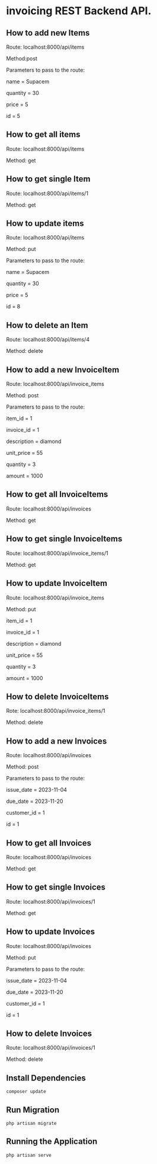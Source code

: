 # invoicing REST Backend API.

## How to add new Items
Route: localhost:8000/api/items

Method:post

Parameters to pass to the route:

name = Supacem

quantity = 30

price = 5

id = 5

## How to get all items

Route: localhost:8000/api/items

Method: get

## How to get single Item

Route: localhost:8000/api/items/1

Method: get

## How to update items

Route: localhost:8000/api/items

Method: put

Parameters to pass to the route:

name = Supacem

quantity = 30

price = 5

id = 8

## How to delete an Item

Route: localhost:8000/api/items/4

Method: delete

## How to add a new InvoiceItem
Route: localhost:8000/api/invoice_items

Method: post

Parameters to pass to the route:

item_id = 1

invoice_id = 1

description = diamond

unit_price = 55

quantity = 3

amount = 1000

## How to get all InvoiceItems

Route: localhost:8000/api/invoices

Method: get

## How to get single InvoiceItems

Route: localhost:8000/api/invoice_items/1

Method: get

## How to update InvoiceItem

Route: localhost:8000/api/invoice_items

Method: put

item_id = 1

invoice_id = 1

description = diamond

unit_price = 55

quantity = 3

amount = 1000

## How to delete InvoiceItems

Rote: localhost:8000/api/invoice_items/1

Method: delete


## How to add a new Invoices
Route: localhost:8000/api/invoices

Method: post

Parameters to pass to the route:

issue_date = 2023-11-04

due_date = 2023-11-20

customer_id = 1

id = 1


## How to get all Invoices

Route: localhost:8000/api/invoices

Method: get

## How to get single Invoices

Route: localhost:8000/api/invoices/1

Method: get

## How to update Invoices

Route: localhost:8000/api/invoices

Method: put

Parameters to pass to the route:

issue_date = 2023-11-04

due_date = 2023-11-20

customer_id = 1

id = 1



## How to delete Invoices

Route: localhost:8000/api/invoices/1

Method: delete

## Install Dependencies

    composer update

## Run Migration

    php artisan migrate

## Running the Application

    php artisan serve

